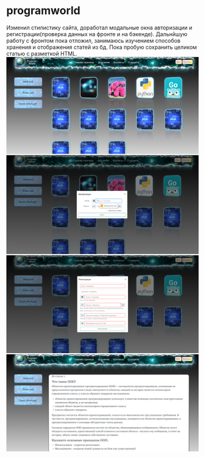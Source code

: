 # programworld
Изменил стилистику сайта, доработал модальные окна авторизации и регистрации(проверка данных на фронте и на бэкенде). Дальнйшую работу с фронтом пока отложил, 
занимаюсь изучением способов хранения и отображения статей из бд. Пока пробую сохранить целиком статью с разметкой HTML.
![Image alt](https://github.com/Prontein/programworld/blob/Week-№2/Выбор%20языков.png)
![Image alt](https://github.com/Prontein/programworld/blob/Week-№2/Окно%20авторизации.png)
![Image alt](https://github.com/Prontein/programworld/blob/Week-№2/Окно%20регистрации.png)
![Image alt](https://github.com/Prontein/programworld/blob/Week-№2/Отображение%20статьи.png)
